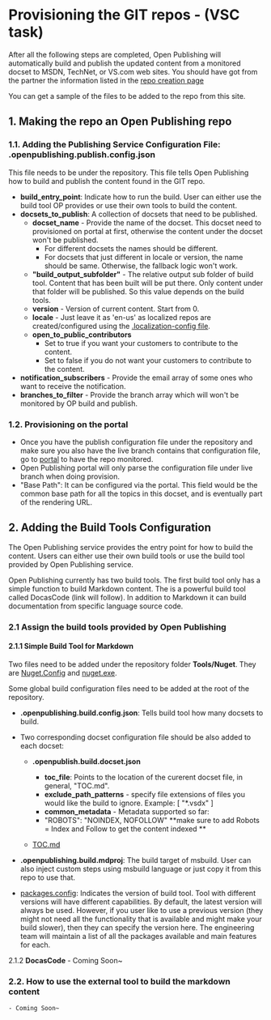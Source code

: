 # Provisioning the GIT repos - (VSC task)

After all the following steps are completed, Open Publishing will automatically build and publish the updated content from a monitored docset to MSDN, TechNet, or VS.com web sites. You should have got from the partner the information listed in the [repo creation page](../partnerdocs/repo-creation.md)

You can get a sample of the files to be added to the repo from this site.
 
## 1. Making the repo an Open Publishing repo


### 1.1. Adding the Publishing Service Configuration File: .openpublishing.publish.config.json
This file needs to be under the repository. This file tells Open Publishing how to build and publish the content found in the GIT repo. 

- **build_entry_point**: Indicate how to run the build. User can either use the build tool OP provides or use their own tools to build the content.
- **docsets_to_publish**: A collection of docsets that need to be published.
	- **docset_name** - Provide the name of the docset. This docset need to provisioned on portal at first, otherwise the content under the docset won't be published.
		- For different docsets the names should be different.
		- For docsets that just different in locale or version, the name should be same. Otherwise, the fallback logic won't work.
	- **"build_output_subfolder"** - The relative output sub folder of build tool. Content that has been built will be put there. Only content under that folder will be published. So this value depends on the build tools.  
	- **version** - Version of current content. Start from 0.
	- **locale** - Just leave it as 'en-us' as localized repos are created/configured using the [.localization-config file](../partnerdocs/repo-creation.md). 
	- **open_to_public_contributors**
		- Set to true if you want your customers to contribute to the content.
		- Set to false if you do not want your customers to contribute to the content.
- **notification_subscribers** - Provide the email array of some ones who want to receive the notification.
- **branches_to_filter** - Provide the branch array which will won't be monitored by OP build and publish.

### 1.2. Provisioning on the portal
- Once you have the publish configuration file under the repository and make sure you also have the live branch contains that configuration file, go to [portal](https://op-portal-prod.azurewebsites.net) to have the repo monitored.
- Open Publishing portal will only parse the configuration file under live branch when doing provision.
- "Base Path": It can be configured via the portal. This field would be the common base path for all the topics in this docset, and is eventually part of the rendering URL.

## 2. Adding the Build Tools Configuration
The Open Publishing service provides the entry point for how to build the content. Users can either use their own build tools or use the build tool provided by Open Publishing service.

Open Publishing currently has two build tools. The first build tool only has a simple function to build Markdown content. The is a powerful build tool called DocasCode (link will follow). In addition to Markdown it can build documentation from specific language source code.   

### 2.1 Assign the build tools provided by Open Publishing

#### 2.1.1 Simple Build Tool for Markdown
Two files need to be added under the repository folder **Tools/Nuget**. They are [Nuget.Config](https://github.com/Microsoft/openpublishing-docs/blob/master/Tools/NuGet/Nuget.Config) and [nuget.exe](https://github.com/Microsoft/openpublishing-docs/blob/master/Tools/NuGet/nuget.exe).

Some global build configuration files need to be added at the root of the repository.
- **.openpublishing.build.config.json**: Tells build tool how many docsets to build. 
- Two corresponding docset configuration file should be also added to each  docset:
	- **.openpublish.build.docset.json**
		- **toc_file**: Points to the location of the curerent docset file, in general, "TOC.md".
		- **exclude_path_patterns** - specify file extensions of files you would like the build to ignore. Example: [ "*.vsdx" ]
		- **common_metadata** - Metadata supported  so far: 
		- "ROBOTS": "NOINDEX, NOFOLLOW"
**make sure to add Robots = Index and Follow to get the content indexed **

	- [TOC.md](../partnerdocs/repo-config.md#TOC-md)
	
- **.openpublishing.build.mdproj**: The build target of msbuild. User can also inject custom steps using msbuild language or just copy it from this repo to use that.
- [packages.config](../partnerdocs/repo-config.md#packages-config): Indicates the version of build tool. Tool with different versions will have different capabilities. By default, the latest version will always be used. However, if you user like to use a previous version (they might not need all the functionality that is available and might make your build slower), then they can specify the version here. The engineering team will maintain a list of all the packages available and main features for each.

2.1.2 **DocasCode**
	- Coming Soon~

### 2.2. How to use the external tool to build the markdown content
	- Coming Soon~

